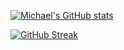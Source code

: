 [![Michael's GitHub stats](https://github-readme-stats.vercel.app/api?username=steevmi1&theme=gruvbox&show_cons=true)](https://github.com/anuraghazra/github-readme-stats)

[![GitHub Streak](https://streak-stats.demolab.com/?user=steevmi1&theme=gruvbox)](https://git.io/streak-stats)

<!--
**steevmi1/steevmi1** is a ✨ _special_ ✨ repository because its `README.md` (this file) appears on your GitHub profile.

Here are some ideas to get you started:

- 🔭 I’m currently working on ...
- 🌱 I’m currently learning ...
- 👯 I’m looking to collaborate on ...
- 🤔 I’m looking for help with ...
- 💬 Ask me about ...
- 📫 How to reach me: ...
- 😄 Pronouns: ...
- ⚡ Fun fact: ...
 ./-->

